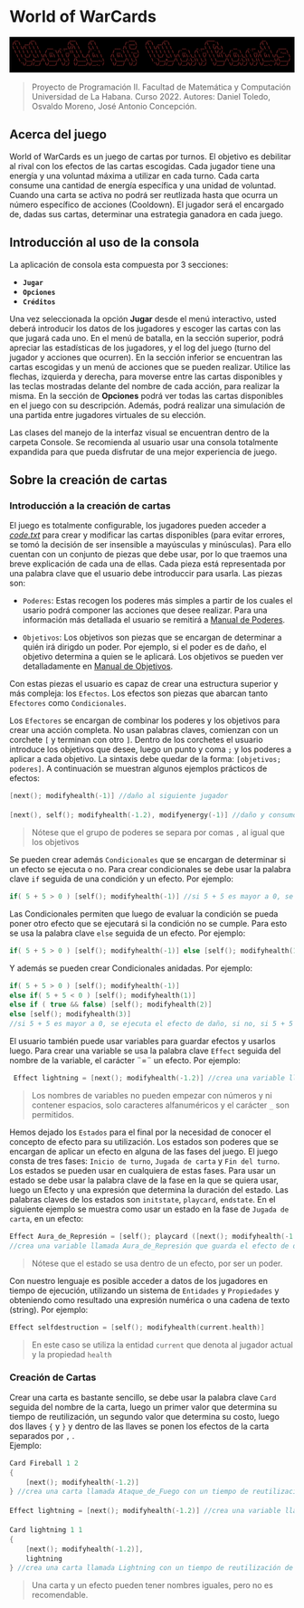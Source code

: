 # World of WarCards

![World Of WarCards Logo](WorldofWarCards.png)

>Proyecto de Programación II. Facultad de Matemática y Computación Universidad de La Habana. Curso 2022. Autores: Daniel Toledo, Osvaldo Moreno, José Antonio Concepción.

## Acerca del juego

World of WarCards es un juego de cartas por turnos. El objetivo es debilitar al rival con los efectos de las cartas escogidas. Cada jugador tiene una energía y una voluntad máxima a utilizar en cada turno. Cada carta consume una cantidad de energía específica y una unidad de voluntad. Cuando una carta se activa no podrá ser reutlizada hasta que ocurra un número específico de acciones (Cooldown). El jugador será el encargado de, dadas sus cartas, determinar una estrategia ganadora en cada juego.

## Introducción al uso de la consola

La aplicación de consola esta compuesta por 3 secciones:

- **`Jugar`**
- **`Opciones`**
- **`Créditos`**

Una vez seleccionada la opción **Jugar** desde el menú interactivo, usted deberá introducir los datos de los jugadores y escoger las cartas con las que jugará cada uno. En el menú de batalla, en la sección superior, podrá apreciar las estadísticas de los jugadores, y el log del juego (turno del jugador y acciones que ocurren). En la sección inferior se encuentran las cartas escogidas y un menú de acciones que se pueden  realizar. Utilice las flechas, izquierda y derecha, para moverse entre las cartas disponibles  y las teclas mostradas delante del nombre de cada acción, para realizar la misma. En la sección de **Opciones** podrá ver todas las cartas disponibles en el juego con su descripción. Además, podrá realizar una simulación de una partida entre jugadores virtuales de su elección.

Las clases del manejo de la interfaz visual se encuentran dentro de la carpeta Console. Se recomienda al usuario usar una consola totalmente expandida para que pueda disfrutar de una mejor experiencia de juego.

## Sobre la creación de cartas

### Introducción a la creación de cartas

El juego es totalmente configurable, los jugadores pueden acceder a [*code.txt*](Program/code.txt) para crear y modificar las cartas disponibles (para evitar errores, se tomó la decisión de ser insensible a mayúsculas y minúsculas). Para ello cuentan con un conjunto de piezas que debe usar, por lo que traemos una breve explicación de cada una de ellas.
Cada pieza está representada por una palabra clave que el usuario debe introduccir para usarla. Las piezas son:

- `Poderes`: Estas recogen los poderes más simples a partir de los cuales el usario podrá componer las acciones que desee realizar. Para una información más detallada el usuario se remitirá a [Manual de Poderes](ManualPoderes.md).
  
- `Objetivos`: Los objetivos son piezas que se encargan de determinar a quién irá dirigdo un poder. Por ejemplo, si el poder es de daño, el objetivo determina a quien se le aplicará. Los objetivos se pueden ver detalladamente en [Manual de Objetivos](ManualObjetivos.md).



Con estas piezas el usuario es capaz de crear una estructura superior y más compleja: los `Efectos`. Los efectos son piezas que abarcan tanto `Efectores` como `Condicionales`.

Los `Efectores` se encargan de combinar los poderes y los objetivos para crear una acción completa. No usan palabras claves, comienzan con un corchete `[` y terminan con otro `]`. Dentro de los corchetes el usuario introduce los objetivos que desee, luego un punto y coma `;` y los poderes a aplicar a cada objetivo. La sintaxis debe quedar de la forma: `[objetivos; poderes]`. 
A continuación se muestran algunos ejemplos prácticos de efectos:

```c++
[next(); modifyhealth(-1)] //daño al siguiente jugador

[next(), self(); modifyhealth(-1.2), modifyenergy(-1)] //daño y consumo de energia al siguiente jugador y a si mismo 
```

>Nótese que el grupo de poderes se separa por comas `,` al igual que los objetivos

Se pueden crear además `Condicionales` que se encargan de determinar si un efecto se ejecuta o no. Para crear condicionales se debe usar la palabra clave `if` seguida de una condición y un efecto. Por ejemplo:

```c++
if( 5 + 5 > 0 ) [self(); modifyhealth(-1)] //si 5 + 5 es mayor a 0, se ejecuta el efecto
```

Las Condicionales permiten que luego de evaluar la condición se pueda poner otro efecto que se ejecutará si la condición no se cumple. Para esto se usa la palabra clave `else` seguida de un efecto. Por ejemplo:

```c++
if( 5 + 5 > 0 ) [self(); modifyhealth(-1)] else [self(); modifyhealth(1)] //si 5 + 5 es mayor a 0, se ejecuta el efecto de daño, si no, se ejecuta el efecto de curación
```

Y además se pueden crear Condicionales anidadas. Por ejemplo:

```c++
if( 5 + 5 > 0 ) [self(); modifyhealth(-1)] 
else if( 5 + 5 < 0 ) [self(); modifyhealth(1)] 
else if ( true && false) [self(); modifyhealth(2)] 
else [self(); modifyhealth(3)]
//si 5 + 5 es mayor a 0, se ejecuta el efecto de daño, si no, si 5 + 5 es menor a 0, se ejecuta el efecto de curación, si no, si true y false es verdadero, se ejecuta el efecto de curación de 2, si no, se ejecuta el efecto de curación de 3
```

El usuario también puede usar variables para guardar efectos y usarlos luego. Para crear una variable se usa la palabra clave `Effect` seguida del nombre de la variable, el carácter ¨=¨ un efecto. Por ejemplo:

```c++
 Effect lightning = [next(); modifyhealth(-1.2)] //crea una variable llamada lightning que guarda el efecto de daño al siguiente jugador
```

>Los nombres de variables no pueden empezar con números y ni contener espacios, solo caracteres alfanuméricos y el carácter `_` son permitidos.

Hemos dejado los `Estados` para el final por la necesidad de conocer el concepto de efecto para su utilización. Los estados son poderes que se encargan de aplicar un efecto en alguna de las fases del juego. El juego consta de tres fases: `Inicio de turno`, `Jugada de carta` y `Fin del turno`. Los estados se pueden usar en cualquiera de estas fases. Para usar un estado se debe usar la palabra clave de la fase en la que se quiera usar, luego un Efecto y una expresión que determina la duración del estado.
Las palabras claves de los estados son `initstate`, `playcard`, `endstate`. En el siguiente ejemplo se muestra como usar un estado en la fase de `Jugada de carta`, en un efecto:

```c++
Effect Aura_de_Represión = [self(); playcard ([next(); modifyhealth(-1.5)]; 2)];
//crea una variable llamada Aura_de_Represión que guarda el efecto de daño al siguiente jugador, en la fase de jugada de carta del jugador actual, con una duración de 2 turnos
```

> Nótese que el estado se usa dentro de un efecto, por ser un poder.

Con nuestro lenguaje es posible acceder a datos de los jugadores en tiempo de ejecución, utilizando un sistema de `Entidades` y `Propiedades` y obteniendo como resultado una expresión numérica o una cadena de texto (string). Por ejemplo:

```c++
Effect selfdestruction = [self(); modifyhealth(current.health)]
```

> En este caso se utiliza la entidad `current` que denota al jugador actual y la propiedad `health`

### Creación de Cartas

Crear una carta es bastante sencillo, se debe usar la palabra clave `Card` seguida del nombre de la carta,
luego un primer valor que determina su tiempo de reutilización, un segundo valor que determina su costo, luego dos llaves `{` y `}` y dentro de las llaves se ponen los efectos de la carta separados por `,` .  
Ejemplo:

```c++
Card Fireball 1 2 
{ 
    [next(); modifyhealth(-1.2)] 
} //crea una carta llamada Ataque_de_Fuego con un tiempo de reutilización de 1 turnos, un costo de 2, y un efecto de daño al siguiente jugador

Effect lightning = [next(); modifyhealth(-1.2)] //crea una variable llamada lightning que guarda el efecto de daño al siguiente jugador

Card lightning 1 1 
{ 
    [next(); modifyhealth(-1.2)],
    lightning 
} //crea una carta llamada Lightning con un tiempo de reutilización de 1 turnos, un costo de 1, y un efecto de daño al siguiente jugador
```

> Una carta y un efecto pueden tener nombres iguales, pero no es recomendable.